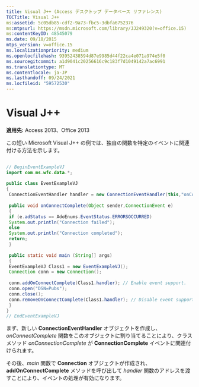 ```yaml
---
title: Visual J++ (Access デスクトップ データベース リファレンス)
TOCTitle: Visual J++
ms:assetid: 5c05db85-cdf2-9a73-fbc5-3dbfa6752376
ms:mtpsurl: https://msdn.microsoft.com/library/JJ249320(v=office.15)
ms:contentKeyID: 48545079
ms.date: 09/18/2015
mtps_version: v=office.15
ms.localizationpriority: medium
ms.openlocfilehash: 93952438594d87e9985d44f22ca4e071a974e5f0
ms.sourcegitcommit: a1d9041c20256616c9c183f7d1049142a7ac6991
ms.translationtype: MT
ms.contentlocale: ja-JP
ms.lasthandoff: 09/24/2021
ms.locfileid: "59572530"
---
```

# <a name="visual-j"></a>Visual J++


**適用先:** Access 2013、Office 2013

この短い Microsoft Visual J++ の例では、独自の関数を特定のイベントに関連付ける方法を示します。

```java 
 
// BeginEventExampleVJ 
import com.ms.wfc.data.*; 
 
public class EventExampleVJ 
{ 
 ConnectionEventHandler handler = new ConnectionEventHandler(this,"onConnectComplete"); 
 
 public void onConnectComplete(Object sender,ConnectionEvent e) 
 { 
 if (e.adStatus == AdoEnums.EventStatus.ERRORSOCCURRED) 
 System.out.println("Connection failed"); 
 else 
 System.out.println("Connection completed"); 
 return; 
 } 
 
 public static void main (String[] args) 
 { 
 EventExampleVJ Class1 = new EventExampleVJ(); 
 Connection conn = new Connection(); 
 
 conn.addOnConnectComplete(Class1.handler); // Enable event support. 
 conn.open("DSN=Pubs"); 
 conn.close(); 
 conn.removeOnConnectComplete(Class1.handler); // Disable event support. 
 } 
} 
// EndEventExampleVJ 
```

まず、新しい **ConnectionEventHandler** オブジェクトを作成し、*onConnectComplete* 関数をこのオブジェクトに割り当てることにより、クラス メソッド *onConnectionComplete* が **ConnectionComplete** イベントに関連付けられます。

その後、*main* 関数で **Connection** オブジェクトが作成され、**addOnConnectComplete** メソッドを呼び出して *handler* 関数のアドレスを渡すことにより、イベントの処理が有効になります。

